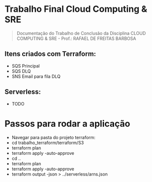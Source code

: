 # Trabalho Final Cloud Computing & SRE

>  Documentação do Trabalho de Conclusão da Disciplina CLOUD COMPUTING & SRE  - Prof.: RAFAEL DE FREITAS BARBOSA

## Itens criados com Terraform:
* SQS Principal
* SQS DLQ
* SNS Email para fila DLQ
 
## Serverless:
* TODO


# Passos para rodar a aplicação
* Navegar para pasta do projeto terraform:
*  cd trabalho_terraform/terraform/S3
*  terraform plan
*  terraform apply -auto-approve
*  cd ..
*  terraform plan
*  terraform apply -auto-approve
*  terraform output -json > ../serverless/arns.json
